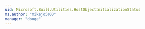 ```yaml
---
uid: Microsoft.Build.Utilities.HostObjectInitializationStatus
ms.author: "mikejo5000"
manager: "douge"
---
```

